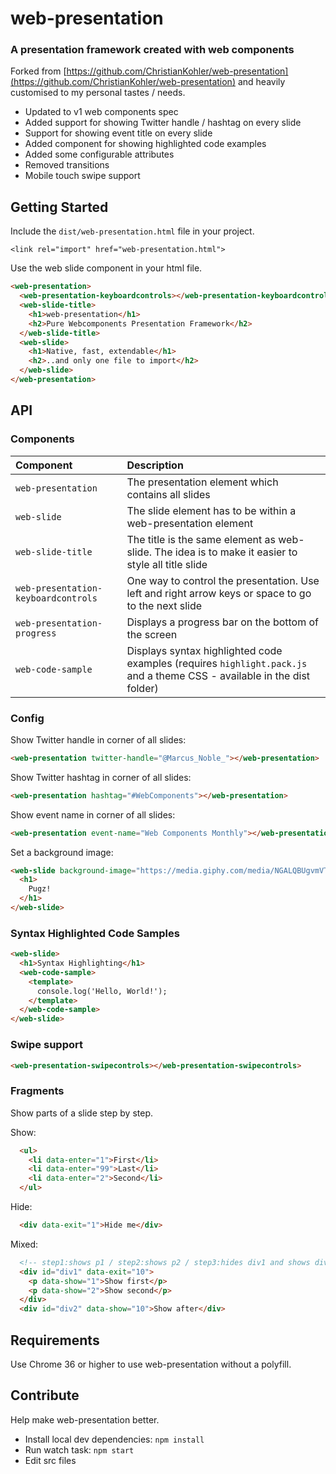 web-presentation
========

### A presentation framework created with web components

Forked from [https://github.com/ChristianKohler/web-presentation](https://github.com/ChristianKohler/web-presentation) and heavily customised to my personal tastes / needs.

- Updated to v1 web components spec
- Added support for showing Twitter handle / hashtag on every slide
- Support for showing event title on every slide
- Added component for showing highlighted code examples
- Added some configurable attributes
- Removed transitions
- Mobile touch swipe support

## Getting Started

Include the `dist/web-presentation.html` file in your project.

    <link rel="import" href="web-presentation.html">

Use the web slide component in your html file.

```html
<web-presentation>
  <web-presentation-keyboardcontrols></web-presentation-keyboardcontrols>
  <web-slide-title>
    <h1>web-presentation</h1>
    <h2>Pure Webcomponents Presentation Framework</h2>
  </web-slide-title>
  <web-slide>
    <h1>Native, fast, extendable</h1>
    <h2>..and only one file to import</h2>
  </web-slide>
</web-presentation>
```

## API

### Components

|Component|Description|
|:--------|:----------|
|`web-presentation`|The presentation element which contains all slides|
|`web-slide`|The slide element has to be within a web-presentation element|
|`web-slide-title`|The title is the same element as web-slide. The idea is to make it easier to style all title slide|
|`web-presentation-keyboardcontrols`|One way to control the presentation. Use left and right arrow keys or space to go to the next slide|
|`web-presentation-progress`|Displays a progress bar on the bottom of the screen|
|`web-code-sample`|Displays syntax highlighted code examples (requires `highlight.pack.js` and a theme CSS - available in the dist folder)|

### Config

Show Twitter handle in corner of all slides:

```html
<web-presentation twitter-handle="@Marcus_Noble_"></web-presentation>
```

Show Twitter hashtag in corner of all slides:

```html
<web-presentation hashtag="#WebComponents"></web-presentation>
```

Show event name in corner of all slides:

```html
<web-presentation event-name="Web Components Monthly"></web-presentation>
```

Set a background image:

```html
<web-slide background-image="https://media.giphy.com/media/NGALQBUgvmVTa/giphy.gif">
  <h1>
    Pugz!
  </h1>
</web-slide>
```

### Syntax Highlighted Code Samples

```html
<web-slide>
  <h1>Syntax Highlighting</h1>
  <web-code-sample>
    <template>
      console.log('Hello, World!');
    </template>
  </web-code-sample>
</web-slide>
```

### Swipe support

```html
<web-presentation-swipecontrols></web-presentation-swipecontrols>
```


### Fragments
Show parts of a slide step by step.

Show:

```html
  <ul>
    <li data-enter="1">First</li>
    <li data-enter="99">Last</li>
    <li data-enter="2">Second</li>
  </ul>
```

Hide:

```html
  <div data-exit="1">Hide me</div>
```

Mixed:

```html
  <!-- step1:shows p1 / step2:shows p2 / step3:hides div1 and shows div2-->
  <div id="div1" data-exit="10">
    <p data-show="1">Show first</p>
    <p data-show="2">Show second</p>
  </div>
  <div id="div2" data-show="10">Show after</div>
```

## Requirements
Use Chrome 36 or higher to use web-presentation without a polyfill.

## Contribute
Help make web-presentation better.

* Install local dev dependencies: `npm install`
* Run watch task: `npm start`
* Edit src files
